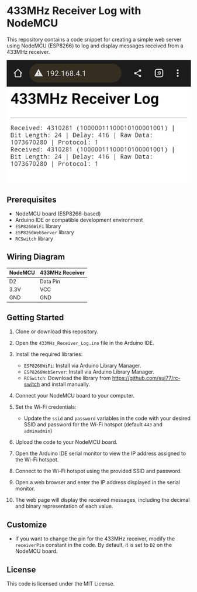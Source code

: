 # 433MHz Receiver Log with NodeMCU

This repository contains a code snippet for creating a simple web server using NodeMCU (ESP8266) to log and display messages received from a 433MHz receiver.

![Preview](/.docs/preview.png)

## Prerequisites

- NodeMCU board (ESP8266-based)
- Arduino IDE or compatible development environment
- `ESP8266WiFi` library
- `ESP8266WebServer` library
- `RCSwitch` library

## Wiring Diagram

| NodeMCU | 433MHz Receiver |
|---------|-----------------|
| D2      | Data Pin        |
| 3.3V    | VCC             |
| GND     | GND             |

## Getting Started

1. Clone or download this repository.

2. Open the `433MHz_Receiver_Log.ino` file in the Arduino IDE.

3. Install the required libraries:
   - `ESP8266WiFi`: Install via Arduino Library Manager.
   - `ESP8266WebServer`: Install via Arduino Library Manager.
   - `RCSwitch`: Download the library from https://github.com/sui77/rc-switch and install manually.

4. Connect your NodeMCU board to your computer.

5. Set the Wi-Fi credentials:
   - Update the `ssid` and `password` variables in the code with your desired SSID and password for the Wi-Fi hotspot (default `443` and `adminadmin`)

6. Upload the code to your NodeMCU board.

7. Open the Arduino IDE serial monitor to view the IP address assigned to the Wi-Fi hotspot.

8. Connect to the Wi-Fi hotspot using the provided SSID and password.

9. Open a web browser and enter the IP address displayed in the serial monitor.

10. The web page will display the received messages, including the decimal and binary representation of each value.

## Customize

- If you want to change the pin for the 433MHz receiver, modify the `receiverPin` constant in the code. By default, it is set to `D2` on the NodeMCU board.

## License

This code is licensed under the MIT License.

